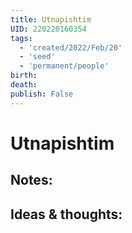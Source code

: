 ```yaml
---
title: Utnapishtim
UID: 220220160354
tags:
  - 'created/2022/Feb/20'
  - 'seed'
  - 'permanent/people'
birth:
death:
publish: False
---
```

# Utnapishtim

## Notes:


## Ideas & thoughts:
